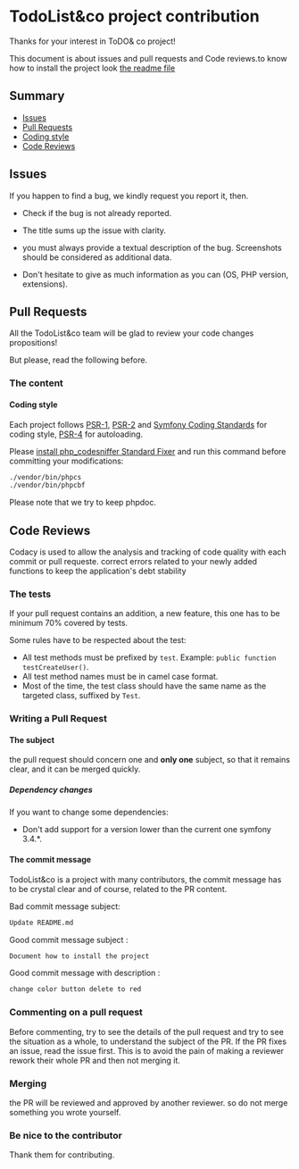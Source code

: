 # TodoList&co project contribution

Thanks for your interest in ToDO& co project!

This document is about issues and pull requests and Code reviews.to know how to install the project look [the readme file](https://github.com/samirdev2019/toDo-co) 

## Summary

*   [Issues](#issues)  
*   [Pull Requests](#pull-requests)  
*   [Coding style](#Coding-style)  
*   [Code Reviews](#code-reviews)  

## Issues

If you happen to find a bug, we kindly request you report it, then.

*   Check if the bug is not already reported.

*   The title sums up the issue with clarity.

*   you must always provide a textual description of the bug. Screenshots should be considered as additional data.

*   Don't hesitate to give as much information as you can (OS, PHP
version, extensions).
 
## Pull Requests

All the TodoList&co team will be glad to review your code changes propositions!

But please, read the following before.

### The content

#### Coding style

Each project follows [PSR-1](http://www.php-fig.org/psr/psr-1/), [PSR-2](http://www.php-fig.org/psr/psr-2/)
and [Symfony Coding Standards](http://symfony.com/doc/current/contributing/code/standards.html) for coding style,
[PSR-4](http://www.php-fig.org/psr/psr-4/) for autoloading.

Please [install php_codesniffer Standard Fixer](https://packagist.org/packages/squizlabs/php_codesniffer)
and run this command before committing your modifications:

```bash
./vendor/bin/phpcs
./vendor/bin/phpcbf
```

Please note that we try to keep phpdoc.

## Code Reviews

Codacy is used to allow the analysis and tracking of code quality with each commit or pull requeste.
correct errors related to your newly added functions to keep the application's debt stability

### The tests

If your pull request contains an addition, a new feature, this one has to be minimum 70% covered by tests.

Some rules have to be respected about the test:

*   All test methods must be prefixed by `test`. Example: `public function testCreateUser()`.
*   All test method names must be in camel case format.
*   Most of the time, the test class should have the same name as the targeted class, suffixed by `Test`.

### Writing a Pull Request

#### The subject

the pull request should concern one and **only one** subject, so that it remains clear, and it can be merged quickly.

##### Dependency changes

If you want to change some dependencies:

*   Don't add support for a version lower than the current one symfony 3.4.*.

#### The commit message

TodoList&co is a project with many contributors,
the commit message has to be crystal clear and of course,
related to the PR content.

Bad commit message subject:

```bash
Update README.md
```

Good commit message subject :

```bash
Document how to install the project
```

Good commit message with description :

```bash
change color button delete to red
```

### Commenting on a pull request

Before commenting, try to see the details of the pull request and try to see the situation as a whole, to understand the subject of the PR. If the PR fixes an issue, read the issue first.
This is to avoid the pain of making a reviewer rework their whole PR and then not merging it.

### Merging

the PR will be reviewed and approved by another reviewer. so do not merge something you wrote yourself.

### Be nice to the contributor

Thank them for contributing.